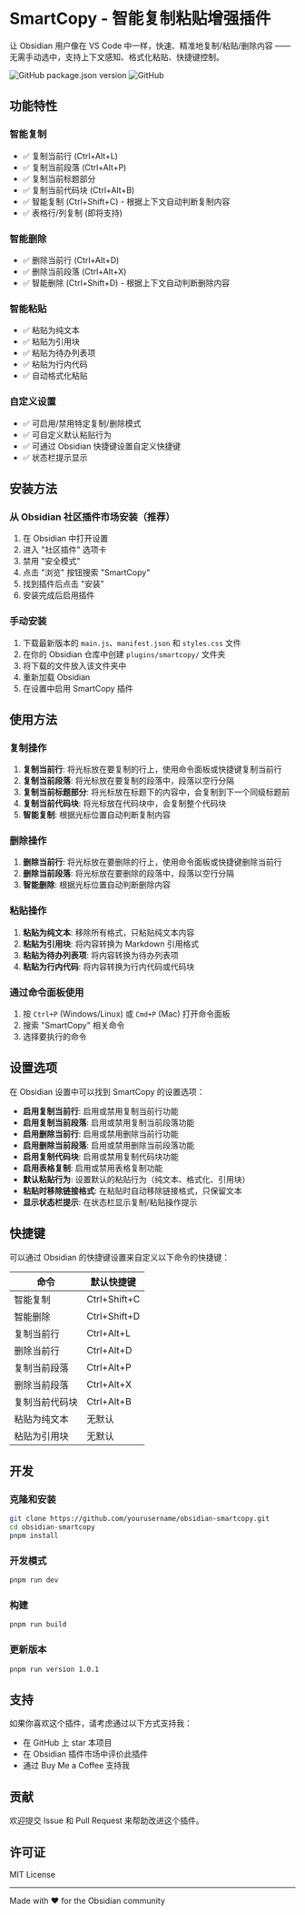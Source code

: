 # SmartCopy - 智能复制粘贴增强插件

让 Obsidian 用户像在 VS Code 中一样，快速、精准地复制/粘贴/删除内容 —— 无需手动选中，支持上下文感知、格式化粘贴、快捷键控制。

![GitHub package.json version](https://img.shields.io/github/package-json/v/yourusername/obsidian-smartcopy)
![GitHub](https://img.shields.io/github/license/yourusername/obsidian-smartcopy)

## 功能特性

### 智能复制
- ✅ 复制当前行 (Ctrl+Alt+L)
- ✅ 复制当前段落 (Ctrl+Alt+P)
- ✅ 复制当前标题部分
- ✅ 复制当前代码块 (Ctrl+Alt+B)
- ✅ 智能复制 (Ctrl+Shift+C) - 根据上下文自动判断复制内容
- ✅ 表格行/列复制 (即将支持)

### 智能删除
- ✅ 删除当前行 (Ctrl+Alt+D)
- ✅ 删除当前段落 (Ctrl+Alt+X)
- ✅ 智能删除 (Ctrl+Shift+D) - 根据上下文自动判断删除内容

### 智能粘贴
- ✅ 粘贴为纯文本
- ✅ 粘贴为引用块
- ✅ 粘贴为待办列表项
- ✅ 粘贴为行内代码
- ✅ 自动格式化粘贴

### 自定义设置
- ✅ 可启用/禁用特定复制/删除模式
- ✅ 可自定义默认粘贴行为
- ✅ 可通过 Obsidian 快捷键设置自定义快捷键
- ✅ 状态栏提示显示

## 安装方法

### 从 Obsidian 社区插件市场安装（推荐）

1. 在 Obsidian 中打开设置
2. 进入 "社区插件" 选项卡
3. 禁用 "安全模式"
4. 点击 "浏览" 按钮搜索 "SmartCopy"
5. 找到插件后点击 "安装"
6. 安装完成后启用插件

### 手动安装

1. 下载最新版本的 `main.js`、`manifest.json` 和 `styles.css` 文件
2. 在你的 Obsidian 仓库中创建 `plugins/smartcopy/` 文件夹
3. 将下载的文件放入该文件夹中
4. 重新加载 Obsidian
5. 在设置中启用 SmartCopy 插件

## 使用方法

### 复制操作

1. **复制当前行**: 将光标放在要复制的行上，使用命令面板或快捷键复制当前行
2. **复制当前段落**: 将光标放在要复制的段落中，段落以空行分隔
3. **复制当前标题部分**: 将光标放在标题下的内容中，会复制到下一个同级标题前
4. **复制当前代码块**: 将光标放在代码块中，会复制整个代码块
5. **智能复制**: 根据光标位置自动判断复制内容

### 删除操作

1. **删除当前行**: 将光标放在要删除的行上，使用命令面板或快捷键删除当前行
2. **删除当前段落**: 将光标放在要删除的段落中，段落以空行分隔
3. **智能删除**: 根据光标位置自动判断删除内容

### 粘贴操作

1. **粘贴为纯文本**: 移除所有格式，只粘贴纯文本内容
2. **粘贴为引用块**: 将内容转换为 Markdown 引用格式
3. **粘贴为待办列表项**: 将内容转换为待办列表项
4. **粘贴为行内代码**: 将内容转换为行内代码或代码块

### 通过命令面板使用

1. 按 `Ctrl+P` (Windows/Linux) 或 `Cmd+P` (Mac) 打开命令面板
2. 搜索 "SmartCopy" 相关命令
3. 选择要执行的命令

## 设置选项

在 Obsidian 设置中可以找到 SmartCopy 的设置选项：

- **启用复制当前行**: 启用或禁用复制当前行功能
- **启用复制当前段落**: 启用或禁用复制当前段落功能
- **启用删除当前行**: 启用或禁用删除当前行功能
- **启用删除当前段落**: 启用或禁用删除当前段落功能
- **启用复制代码块**: 启用或禁用复制代码块功能
- **启用表格复制**: 启用或禁用表格复制功能
- **默认粘贴行为**: 设置默认的粘贴行为（纯文本、格式化、引用块）
- **粘贴时移除链接格式**: 在粘贴时自动移除链接格式，只保留文本
- **显示状态栏提示**: 在状态栏显示复制/粘贴操作提示

## 快捷键

可以通过 Obsidian 的快捷键设置来自定义以下命令的快捷键：

| 命令 | 默认快捷键 |
|------|------------|
| 智能复制 | Ctrl+Shift+C |
| 智能删除 | Ctrl+Shift+D |
| 复制当前行 | Ctrl+Alt+L |
| 删除当前行 | Ctrl+Alt+D |
| 复制当前段落 | Ctrl+Alt+P |
| 删除当前段落 | Ctrl+Alt+X |
| 复制当前代码块 | Ctrl+Alt+B |
| 粘贴为纯文本 | 无默认 |
| 粘贴为引用块 | 无默认 |

## 开发

### 克隆和安装

```bash
git clone https://github.com/yourusername/obsidian-smartcopy.git
cd obsidian-smartcopy
pnpm install
```

### 开发模式

```bash
pnpm run dev
```

### 构建

```bash
pnpm run build
```

### 更新版本

```bash
pnpm run version 1.0.1
```

## 支持

如果你喜欢这个插件，请考虑通过以下方式支持我：

- 在 GitHub 上 star 本项目
- 在 Obsidian 插件市场中评价此插件
- 通过 Buy Me a Coffee 支持我

## 贡献

欢迎提交 Issue 和 Pull Request 来帮助改进这个插件。

## 许可证

MIT License

---

Made with ❤️ for the Obsidian community